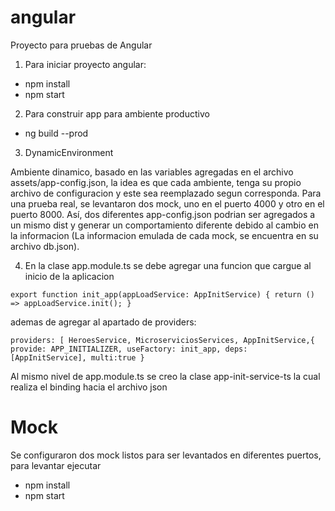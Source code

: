 # angular
Proyecto para pruebas de Angular 

1. Para iniciar proyecto angular:

  - npm install
  - npm start
  
2. Para construir app para ambiente productivo

  - ng build --prod
  
3. DynamicEnvironment

Ambiente dinamico, basado en las variables agregadas en el archivo assets/app-config.json, la idea es que cada ambiente, tenga su propio archivo de configuracion y este sea reemplazado
segun corresponda. Para una prueba real, se levantaron dos mock, uno en el puerto 4000 y otro en el puerto 8000. Así, dos diferentes app-config.json podrian ser agregados a un mismo dist
y generar un comportamiento diferente debido al cambio en la informacion (La informacion emulada de cada mock, se encuentra en su archivo db.json).

4. En la clase app.module.ts se debe agregar una funcion que cargue al inicio de la aplicacion

`export function init_app(appLoadService: AppInitService) {
  return () => appLoadService.init();
}`

ademas de agregar al apartado de providers:

 `providers: [
    HeroesService,
    MicroserviciosServices,
    AppInitService,{
      provide: APP_INITIALIZER,
      useFactory: init_app,
      deps: [AppInitService],
      multi:true
    }`

Al mismo nivel de app.module.ts se creo la clase app-init-service-ts la cual realiza el binding hacia el archivo json


# Mock
 
Se configuraron dos mock listos para ser levantados en diferentes puertos, para levantar ejecutar

  - npm install
  - npm start
